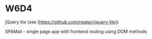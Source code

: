 # W6D4

jQuery lite (see [https://github.com/rwatari/jquery-lite])

SPAMail - single page app with frontend routing using DOM methods

[https://github.com/rwatari/jquery-lite]: https://github.com/rwatari/jquery-lite
